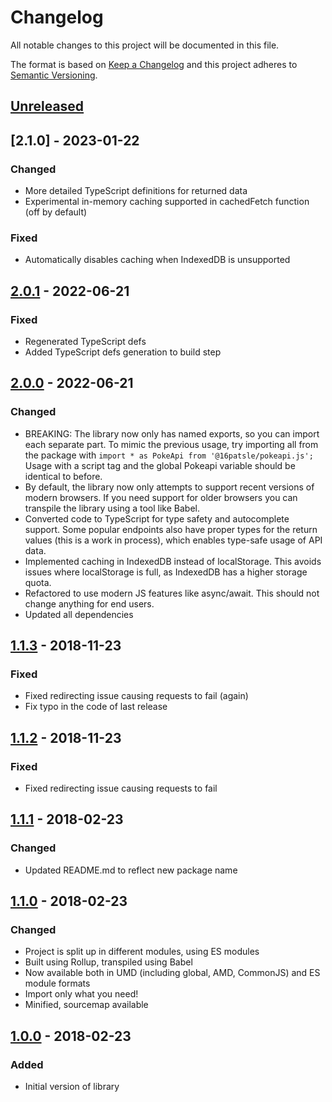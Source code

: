 # Changelog

All notable changes to this project will be documented in this file.

The format is based on [Keep a Changelog](http://keepachangelog.com/en/1.0.0/)
and this project adheres to [Semantic Versioning](http://semver.org/spec/v2.0.0.html).

## [Unreleased]

## [2.1.0] - 2023-01-22

### Changed

- More detailed TypeScript definitions for returned data
- Experimental in-memory caching supported in cachedFetch function (off by default)

### Fixed

- Automatically disables caching when IndexedDB is unsupported

## [2.0.1] - 2022-06-21

### Fixed

- Regenerated TypeScript defs
- Added TypeScript defs generation to build step

## [2.0.0] - 2022-06-21

### Changed

- BREAKING: The library now only has named exports, so you can import each separate part. To mimic the previous usage, try importing all from the package with `import * as PokeApi from '@16patsle/pokeapi.js';` Usage with a script tag and the global Pokeapi variable should be identical to before.
- By default, the library now only attempts to support recent versions of modern browsers. If you need support for older browsers you can transpile the library using a tool like Babel.
- Converted code to TypeScript for type safety and autocomplete support. Some popular endpoints also have proper types for the return values (this is a work in process), which enables type-safe usage of API data.
- Implemented caching in IndexedDB instead of localStorage. This avoids issues where localStorage is full, as IndexedDB has a higher storage quota.
- Refactored to use modern JS features like async/await. This should not change anything for end users.
- Updated all dependencies

## [1.1.3] - 2018-11-23

### Fixed

- Fixed redirecting issue causing requests to fail (again)
- Fix typo in the code of last release

## [1.1.2] - 2018-11-23

### Fixed

- Fixed redirecting issue causing requests to fail

## [1.1.1] - 2018-02-23

### Changed

- Updated README.md to reflect new package name

## [1.1.0] - 2018-02-23

### Changed

- Project is split up in different modules, using ES modules
- Built using Rollup, transpiled using Babel
- Now available both in UMD (including global, AMD, CommonJS) and ES module formats
- Import only what you need!
- Minified, sourcemap available

## [1.0.0] - 2018-02-23

### Added

- Initial version of library

[unreleased]: https://github.com/16patsle/pokeapi.js/tree/develop
[2.0.1]: https://github.com/16patsle/pokeapi.js/tree/v2.0.1
[2.0.0]: https://github.com/16patsle/pokeapi.js/tree/v2.0.0
[1.1.3]: https://github.com/16patsle/pokeapi.js/tree/v1.1.3
[1.1.2]: https://github.com/16patsle/pokeapi.js/tree/v1.1.2
[1.1.1]: https://github.com/16patsle/pokeapi.js/tree/v1.1.1
[1.1.0]: https://github.com/16patsle/pokeapi.js/tree/v1.1.0
[1.0.0]: https://github.com/16patsle/pokeapi.js/tree/v1.0
